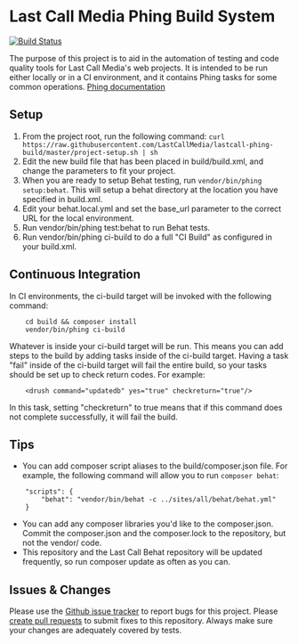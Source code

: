 Last Call Media Phing Build System
==================================

[![Build Status](https://travis-ci.org/LastCallMedia/lastcall-phing-build.svg?branch=master)](https://travis-ci.org/LastCallMedia/lastcall-phing-build)

The purpose of this project is to aid in the automation of testing and code quality tools for Last Call Media's web projects.  It is intended to be run either locally or in a CI environment, and it contains Phing tasks for some common operations.  [Phing documentation](http://www.phing.info/trac/wiki/Users/Documentation)

Setup
-----
1. From the project root, run the following command: `curl https://raw.githubusercontent.com/LastCallMedia/lastcall-phing-build/master/project-setup.sh | sh`
1. Edit the new build file that has been placed in build/build.xml, and change the parameters to fit your project.
1. When you are ready to setup Behat testing, run `vendor/bin/phing setup:behat`.  This will setup a behat directory at the location you have specified in build.xml.
1. Edit your behat.local.yml and set the base_url parameter to the correct URL for the local environment.
1. Run vendor/bin/phing test:behat to run Behat tests.
1. Run vendor/bin/phing ci-build to do a full "CI Build" as configured in your build.xml.

Continuous Integration
----------------------
In CI environments, the ci-build target will be invoked with the following command:
```
    cd build && composer install
    vendor/bin/phing ci-build
```
Whatever is inside your ci-build target will be run.  This means you can add steps to the build by adding tasks inside of the ci-build target.  Having a task "fail" inside of the ci-build target will fail the entire build, so your tasks should be set up to check return codes.  For example:
```
    <drush command="updatedb" yes="true" checkreturn="true"/>
```
In this task, setting "checkreturn" to true means that if this command does not complete successfully, it will fail the build.

Tips
----
* You can add composer script aliases to the build/composer.json file.  For example, the following command will allow you to run `composer behat`:
```
    "scripts": {
        "behat": "vendor/bin/behat -c ../sites/all/behat/behat.yml"
    }
```
* You can add any composer libraries you'd like to the composer.json.  Commit the composer.json and the composer.lock to the repository, but not the vendor/ code.
* This repository and the Last Call Behat repository will be updated frequently, so run composer update as often as you can.

Issues & Changes
----------------
Please use the [Github issue tracker](https://github.com/LastCallMedia/lastcall-phing-build/issues/new) to report bugs for this project.  Please [create pull requests](https://github.com/LastCallMedia/lastcall-phing-build/compare) to submit fixes to this repository.  Always make sure your changes are adequately covered by tests.